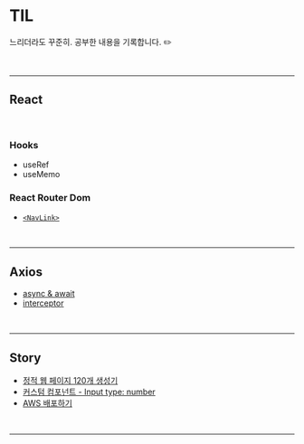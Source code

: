 # TIL
느리더라도 꾸준히. 공부한 내용을 기록합니다. ✏️

<br>

*** 

## React
<br>

### Hooks
- useRef
- useMemo
  
### React Router Dom 
- [`<NavLink>`](https://github.com/llqqssttyy/TIL/blob/main/React/React%20Router%20Dom/NavLink.md)

<br>

***
## Axios
- [async & await](https://github.com/llqqssttyy/TIL/blob/main/Axios/Async-Await.md)
- [interceptor](https://github.com/llqqssttyy/TIL/blob/main/Axios/ResponseInterceptor.md)

<br>

***
## Story
- [정적 웹 페이지 120개 생성기](https://github.com/llqqssttyy/TIL/blob/main/Story/StaticPage.md)
- [커스텀 컴포넌트 - Input type: number](https://github.com/llqqssttyy/TIL/blob/main/Story/InputNumber.md)
- [AWS 배포하기](https://github.com/llqqssttyy/TIL/blob/main/Story/Build.md)

<br>

***